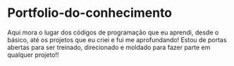 # Portfolio-do-conhecimento
Aqui mora o lugar dos códigos de programação que eu aprendi, desde o básico, até os projetos que eu criei e fui me aprofundando! Estou de portas abertas para ser treinado, direcionado e moldado para fazer parte em qualquer projeto!! 

